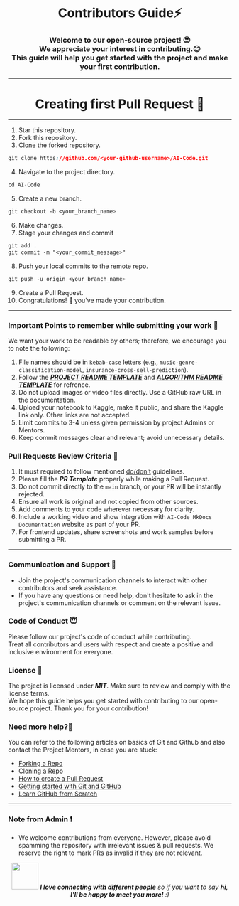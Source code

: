 <h1 align="center">Contributors Guide⚡ </h1>
<h3 align="center">Welcome to our open-source project! 😍<br> We appreciate your interest in contributing.😊 <br>This guide will help you get started with the project and make your first contribution.</h3>

--- 

<h1 align="center">Creating first Pull Request 🌟</h1>

---
1. Star this repository.
2. Fork this repository.
3. Clone the forked repository.
```css
git clone https://github.com/<your-github-username>/AI-Code.git
```
  
4. Navigate to the project directory.
```py
cd AI-Code
```
5. Create a new branch.
```css
git checkout -b <your_branch_name>
```
6. Make changes.
7. Stage your changes and commit
```css
git add .
git commit -m "<your_commit_message>"
```
8. Push your local commits to the remote repo.
```css
git push -u origin <your_branch_name>
```
9. Create a Pull Request.
10. Congratulations! 🎉 you've made your contribution.

--- 

### Important Points to remember while submitting your work 📍 

We want your work to be readable by others; therefore, we encourage you to note the following:

1. File names should be in `kebab-case` letters (e.g., `music-genre-classification-model`, `insurance-cross-sell-prediction`).
2. Follow the [***PROJECT README TEMPLATE***](./docs/project-readme-template.md) and [***ALGORITHM README TEMPLATE***](./docs/algorithm-readme-template.md) for refrence.
3. Do not upload images or video files directly. Use a GitHub raw URL in the documentation.
4. Upload your notebook to Kaggle, make it public, and share the Kaggle link only. Other links are not accepted.
5. Limit commits to 3-4 unless given permission by project Admins or Mentors.
6. Keep commit messages clear and relevant; avoid unnecessary details.

### Pull Requests Review Criteria 🧲 

1. It must required to follow mentioned [do/don't](https://github.com/Avdhesh-Varshney/AI-Code/issues/9) guidelines.
2. Please fill the ***PR Template*** properly while making a Pull Request.
3. Do not commit directly to the `main` branch, or your PR will be instantly rejected.
4. Ensure all work is original and not copied from other sources.
5. Add comments to your code wherever necessary for clarity.
6. Include a working video and show integration with `AI-Code MkDocs Documentation` website as part of your PR.
7. For frontend updates, share screenshots and work samples before submitting a PR.

--- 

### Communication and Support 💬
- Join the project's communication channels to interact with other contributors and seek assistance.
- If you have any questions or need help, don't hesitate to ask in the project's communication channels or comment on the relevant issue.

### Code of Conduct 😇
Please follow our project's code of conduct while contributing.</br>Treat all contributors and users with respect and create a positive and inclusive environment for everyone.

### License 📄
The project is licensed under ***MIT***. Make sure to review and comply with the license terms.</br>We hope this guide helps you get started with contributing to our open-source project. Thank you for your contribution!

### Need more help?🤔

You can refer to the following articles on basics of Git and Github and also contact the Project Mentors, in case you are stuck:

- [Forking a Repo](https://help.github.com/en/github/getting-started-with-github/fork-a-repo)
- [Cloning a Repo](https://help.github.com/en/desktop/contributing-to-projects/creating-an-issue-or-pull-request)
- [How to create a Pull Request](https://opensource.com/article/19/7/create-pull-request-github)
- [Getting started with Git and GitHub](https://towardsdatascience.com/getting-started-with-git-and-github-6fcd0f2d4ac6)
- [Learn GitHub from Scratch](https://lab.github.com/githubtraining/introduction-to-github)

--- 

### Note from Admin ❗

- We welcome contributions from everyone. However, please avoid spamming the repository with irrelevant issues & pull requests. We reserve the right to mark PRs as invalid if they are not relevant.

<div align="center">
  <img src="https://media.giphy.com/media/LnQjpWaON8nhr21vNW/giphy.gif" width="60"> <em><b>I love connecting with different people</b> so if you want to say <b>hi, I'll be happy to meet you more!</b> :)</em>
</div>
